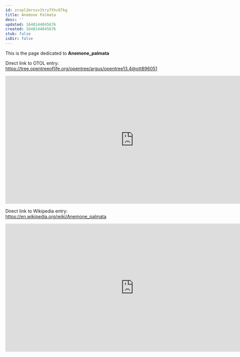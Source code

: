 ```yaml
---
id: zcvpl2mrvsv1try7thc67kg
title: Anemone Palmata
desc: ''
updated: 1648144045676
created: 1648144045676
stub: false
isDir: false
---
```

This is the page dedicated to **Anemone_palmata**


Direct link to OTOL entry: https://tree.opentreeoflife.org/opentree/argus/opentree13.4@ott896051



<html>
    <body>
    <iframe src="https://tree.opentreeoflife.org/opentree/argus/opentree13.4@ott896051"
    width="800" height="400" frameborder="0" allowfullscreen> </iframe>
    </body>
</html>
    


Direct link to Wikipedia entry: https://en.wikipedia.org/wiki/Anemone_palmata



<html>
    <body>
    <iframe src="https://en.wikipedia.org/wiki/Anemone_palmata"
    width="800" height="400" frameborder="0" allowfullscreen> </iframe>
    </body>
</html>
    
